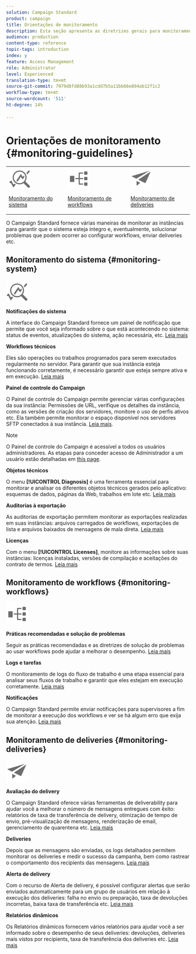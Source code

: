 ```yaml
---
solution: Campaign Standard
product: campaign
title: Orientações de monitoramento
description: Esta seção apresenta as diretrizes gerais para monitoramento do Campaign Standard.
audience: production
content-type: reference
topic-tags: introduction
index: y
feature: Access Management
role: Administrator
level: Experienced
translation-type: tm+mt
source-git-commit: 7979d8fd88b93a1cdd7b5a11bb66e894ab12f1c2
workflow-type: tm+mt
source-wordcount: '511'
ht-degree: 14%

---
```



# Orientações de monitoramento {#monitoring-guidelines}

<table>
<tr><td><img src="assets/do-not-localize/icon_system.svg" width="60px"><p><a href="#monitoring-system">Monitoramento do sistema</a></p></td>
<td><img src="assets/do-not-localize/icon_workflows.svg" width="60px"><p><a href="#moniroting-workflows">Monitoramento de workflows</a></p></td>
<td><img src="assets/do-not-localize/icon_send.svg" width="60px"><p><a href="#monitoring-deliveries">Monitoramento de deliveries</a></p></td></tr>
</table>

O Campaign Standard fornece várias maneiras de monitorar as instâncias para garantir que o sistema esteja íntegro e, eventualmente, solucionar problemas que podem ocorrer ao configurar workflows, enviar deliveries etc.

## Monitoramento do sistema {#monitoring-system}

<img src="assets/do-not-localize/icon_system.svg" width="60px">

**Notificações do sistema**

A interface do Campaign Standard fornece um painel de notificação que permite que você seja informado sobre o que está acontecendo no sistema: status de eventos, atualizações do sistema, ação necessária, etc. [Leia mais](../../start/using/interface-description.md#top-bar)


**Workflows técnicos**

Eles são operações ou trabalhos programados para serem executados regularmente no servidor. Para garantir que sua instância esteja funcionando corretamente, é necessário garantir que esteja sempre ativa e em execução. [Leia mais](../../administration/using/technical-workflows.md)

**Painel de controle do Campaign**

O Painel de controle do Campaign permite gerenciar várias configurações da sua instância: Permissões de URL, verifique os detalhes da instância, como as versões de criação dos servidores, monitore o uso de perfis ativos etc. Ela também permite monitorar o espaço disponível nos servidores SFTP conectados à sua instância. [Leia mais](https://docs.adobe.com/content/help/pt-BR/control-panel/using/control-panel-home.translate.html).

>[!NOTE]
>
>O Painel de controle do Campaign é acessível a todos os usuários administradores. As etapas para conceder acesso de Administrador a um usuário estão detalhadas em [this page](https://experienceleague.adobe.com/docs/control-panel/using/discover-control-panel/managing-permissions.html?lang=en#discover-control-panel).

**Objetos técnicos**

O menu **[!UICONTROL Diagnosis]** é uma ferramenta essencial para monitorar e analisar os diferentes objetos técnicos gerados pelo aplicativo: esquemas de dados, páginas da Web, trabalhos em lote etc. [Leia mais](../../developing/using/monitoring-data-model-changes.md)

**Auditorias à exportação**

As auditorias de exportação permitem monitorar as exportações realizadas em suas instâncias: arquivos carregados de workflows, exportações de lista e arquivos baixados de mensagens de mala direta.
[Leia mais](../../administration/using/auditing-export-logs.md)

**Licenças**

Com o menu **[!UICONTROL Licenses]**, monitore as informações sobre suas instâncias: licenças instaladas, versões de compilação e aceitações do contrato de termos.
[Leia mais](../../administration/using/licenses.md)

## Monitoramento de workflows {#monitoring-workflows}

<img src="assets/do-not-localize/icon_workflows.svg" width="60px">

**Práticas recomendadas e solução de problemas**

Seguir as práticas recomendadas e as diretrizes de solução de problemas ao usar workflows pode ajudar a melhorar o desempenho.
[Leia mais](../../automating/using/best-practices-workflows.md)

**Logs e tarefas**

O monitoramento de logs do fluxo de trabalho é uma etapa essencial para analisar seus fluxos de trabalho e garantir que eles estejam em execução corretamente.
[Leia mais](../../automating/using/monitoring-workflow-execution.md#workflow-log-and-tasks)

**Notificações**

O Campaign Standard permite enviar notificações para supervisores a fim de monitorar a execução dos workflows e ver se há algum erro que exija sua atenção.
[Leia mais](../../automating/using/monitoring-workflow-execution.md#error-management)

## Monitoramento de deliveries {#monitoring-deliveries}

<img src="assets/do-not-localize/icon_send.svg" width="60px">

**Avaliação do delivery**

O Campaign Standard oferece várias ferramentas de deliverability para ajudar você a melhorar o número de mensagens entregues com êxito: relatórios de taxa de transferência de delivery, otimização de tempo de envio, pré-visualização de mensagens, renderização de email, gerenciamento de quarentena etc.
[Leia mais](../../sending/using/about-deliverability.md)

**Deliveries**

Depois que as mensagens são enviadas, os logs detalhados permitem monitorar os deliveries e medir o sucesso da campanha, bem como rastrear o comportamento dos recipients das mensagens.
[Leia mais](../../sending/using/monitoring-a-delivery.md)

**Alerta de delivery**

Com o recurso de Alerta de delivery, é possível configurar alertas que serão enviados automaticamente para um grupo de usuários em relação à execução dos deliveries: falha no envio ou preparação, taxa de devoluções incorretas, baixa taxa de transferência etc.
[Leia mais](../../sending/using/receiving-alerts-when-failures-happen.md)

**Relatórios dinâmicos**

Os Relatórios dinâmicos fornecem vários relatórios para ajudar você a ser informado sobre o desempenho de seus deliveries: devoluções, deliveries mais vistos por recipients, taxa de transferência dos deliveries etc.
[Leia mais](../../reporting/using/about-dynamic-reports.md)
